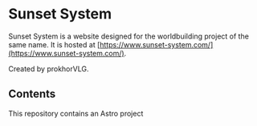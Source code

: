 # Sunset System

Sunset System is a website designed for the worldbuilding project of the same name. It is hosted at [https://www.sunset-system.com/](https://www.sunset-system.com/).

Created by prokhorVLG.

## Contents

This repository contains an Astro project 